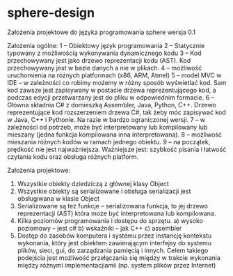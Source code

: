 # sphere-design
Założenia projektowe do języka programowania sphere
wersja 0.1


Założenia ogólne:
1 – Obiektowy język programowania
2 – Statycznie typowany z możliwością wykonywania dynamicznego kodu
3 – Kod przechowywany jest jako drzewo reprezentacji kodu (AST). Kod przechowywany jest w bazie danych a nie w plikach.
4 – możliwość uruchomienia na różnych platformach (x86, ARM, Atmel)
5 – model MVC w IDE – w zależności co robimy możemy w różny sposób wyświetlać kod. Sam kod zawsze jest zapisywany w postacie drzewa reprezentującego kod, a podczas edycji przetwarzany jest do pliku w odpowiednim formacie.
6 – Główna składnia C# z domieszką Assembler, Java, Python, C++. Drzewo reprezentujące kod rozszerzeniem drzewa C#, tak żeby móc zapisywać kod w Java, C++ i Pythonie. Na razie w bardzo ograniczonej wersji.
7 – w zależności od potrzeb, może być interpretowany lub kompilowany lub mieszany (jedna funkcja kompilowana inna interpretowana).
8 – możliwość mieszania różnych kodów w ramach jednego obiektu.
9 – na początek, prędkość nie jest najważniejsza. Ważniejsze jest: szybkość pisania i łatwość czytania kodu oraz obsługa różnych platform.

Założenia projektowe:
1) Wszystkie obiekty dziedziczą z głównej klasy Object
2) Wszystkie obiekty są serializowane i obsługa serializacji jest obsługiwana w klasie Object
3) Serializowane są też funkcje – serializowana funkcja, to jej drzewo reprezentacji (AST) która może być interpretowana lub kompilowana.
4) Kilka poziomów programowania i dostępu do sprzętu.
	a) wysoko poziomowy – jest c#
	b) wskaźniki – jak C++
	c) assembler
5) Dostęp do zasobów komputera i systemu przez instancję kontekstu wykonania, który jest obiektem zawierającym interfejsy do systemu plików, sieci, gui, do zarządzania pamięcią i innych.
Celem takiego podejścia jest możliwość przełączania się między w trakcie wykonania między różnymi implementacjiamii (np. system plików przez Internet)
